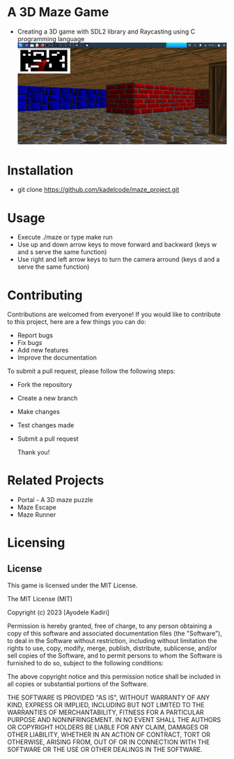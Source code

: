 # A 3D Maze Game
- Creating a 3D game with SDL2 library and Raycasting using C programming language
![3D game](https://github.com/kadelcode/maze_project/blob/main/images/maze.png?raw=true)

# Installation
- git clone https://github.com/kadelcode/maze_project.git

# Usage
- Execute ./maze or type make run
- Use up and down arrow keys to move forward and backward (keys w and s serve the same function)
- Use right and left arrow keys to turn the camera arround (keys d and a serve the same function)

# Contributing
  Contributions are welcomed from everyone! If you would like to contribute to this project, here are a few things you can do:
  - Report bugs
  - Fix bugs
  - Add new features
  - Improve the documentation

  To submit a pull request, please follow the following steps:
  - Fork the repository
  - Create a new branch
  - Make changes
  - Test changes made
  - Submit a pull request

    Thank you!

# Related Projects
- Portal - A 3D maze puzzle
- Maze Escape
- Maze Runner

# Licensing
## License

This game is licensed under the MIT License.

The MIT License (MIT)

Copyright (c) 2023 [Ayodele Kadiri]

Permission is hereby granted, free of charge, to any person obtaining a copy
of this software and associated documentation files (the "Software"), to deal
in the Software without restriction, including without limitation the rights
to use, copy, modify, merge, publish, distribute, sublicense, and/or sell
copies of the Software, and to permit persons to whom the Software is
furnished to do so, subject to the following conditions:

The above copyright notice and this permission notice shall be included in all
copies or substantial portions of the Software.

THE SOFTWARE IS PROVIDED "AS IS", WITHOUT WARRANTY OF ANY KIND, EXPRESS OR
IMPLIED, INCLUDING BUT NOT LIMITED TO THE WARRANTIES OF MERCHANTABILITY,
FITNESS FOR A PARTICULAR PURPOSE AND NONINFRINGEMENT. IN NO EVENT SHALL THE
AUTHORS OR COPYRIGHT HOLDERS BE LIABLE FOR ANY CLAIM, DAMAGES OR OTHER
LIABILITY, WHETHER IN AN ACTION OF CONTRACT, TORT OR OTHERWISE, ARISING FROM,
OUT OF OR IN CONNECTION WITH THE SOFTWARE OR THE USE OR OTHER DEALINGS IN THE
SOFTWARE.

